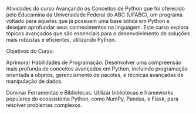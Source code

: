 Atividades do curso Avançando os Conceitos de Python que foi oferecido pelo Educamina da Universidade Federal do ABC (UFABC), um programa voltado para aqueles que já possuem uma base sólida em Python e desejam aprofundar seus conhecimentos na linguagem. Este curso explora tópicos avançados que são essenciais para o desenvolvimento de soluções mais robustas e eficientes, utilizando Python.

Objetivos do Curso:

Aprimorar Habilidades de Programação: Desenvolver uma compreensão mais profunda de conceitos avançados em Python, incluindo programação orientada a objetos, gerenciamento de pacotes, e técnicas avançadas de manipulação de dados.

Dominar Ferramentas e Bibliotecas: Utilizar bibliotecas e frameworks populares do ecossistema Python, como NumPy, Pandas, e Flask, para resolver problemas complexos.

